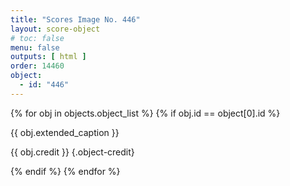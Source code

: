 ```yaml
---
title: "Scores Image No. 446"
layout: score-object
# toc: false
menu: false
outputs: [ html ]
order: 14460
object:
  - id: "446"
---
```


{% for obj in objects.object_list %}
{% if obj.id == object[0].id %}

{{ obj.extended_caption }}

{{ obj.credit }} {.object-credit}

{% endif %}
{% endfor %}
